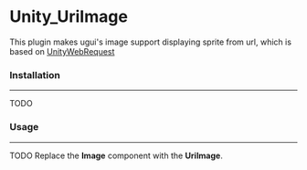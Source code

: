 # Unity_UriImage
This plugin makes ugui's image support displaying sprite from url, which is based on [UnityWebRequest](https://docs.unity3d.com/ScriptReference/Networking.UnityWebRequestTexture.GetTexture.html)

### Installation
***
TODO

### Usage
***
TODO
Replace the <b>Image</b> component with the <b>UriImage</b>.

